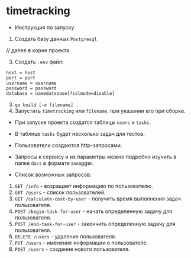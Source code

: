 # timetracking

* Инструкция по запуску

1. Создать базу данных `Postgresql`

// далее в корне проекта

3. Создать `.env` файл:
```
host = host
port = port
username = username
password = password
database = namedatabase[?sslmode=disable]
```
3. `go build [-o filename] .`
4. Запустить `timetracking` или `filename`, при указании его при сборке.

* При запуске проекта создатся таблицы `users` и `tasks`.
* В таблице `tasks` будет несколько задач для тестов.
* Пользователи создаются http-запросами.

* Запросы к сервису и их параметры можно подробно изучить в папке `docs` в формате swagger.

* Список возможных запросов:
1. `GET /info` - возращает информацию по пользователю.
2. `GET /users` - список пользователей.
3. `GET /calculate-cost-by-user` - получить время выполнения задач пользователя.
4. `POST /begin-task-for-user` - начать определенную задачу для пользователя.
5. `POST /end-task-for-user` - закончить определенную задачу для пользователя.
6. `DELETE /users` - удаление пользователя.
7. `PUT /users` - именение информации о пользователе.
8. `POST /users` - создание нового пользователя.
